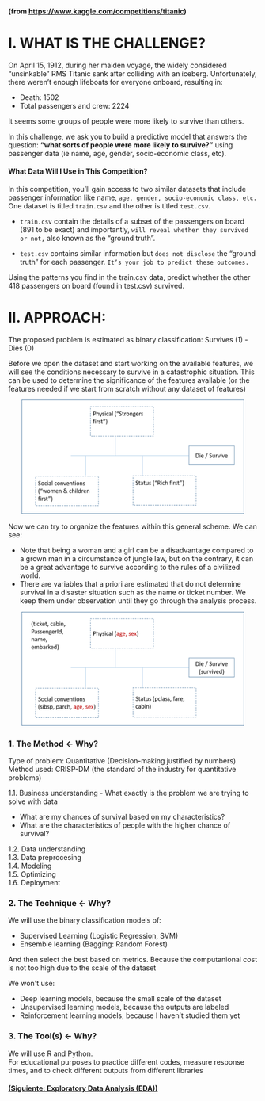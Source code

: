#### (from https://www.kaggle.com/competitions/titanic)

# I. WHAT IS THE CHALLENGE?

On April 15, 1912, during her maiden voyage, the widely considered “unsinkable” RMS Titanic sank after colliding with an iceberg. Unfortunately, there weren’t enough lifeboats for everyone onboard, resulting in:
- Death: 1502
- Total passengers and crew: 2224

It seems some groups of people were more likely to survive than others.

In this challenge, we ask you to build a predictive model that answers the question: <b>“what sorts of people were more likely to survive?”</b> using passenger data (ie name, age, gender, socio-economic class, etc). 

#### What Data Will I Use in This Competition?

In this competition, you’ll gain access to two similar datasets that include passenger information like name, `age, gender, socio-economic class, etc.` One dataset is titled `train.csv` and the other is titled `test.csv`.

- `train.csv` contain the details of a subset of the passengers on board (891 to be exact) and importantly, `will reveal whether they survived or not,` also known as the “ground truth”.

- `test.csv` contains similar information but `does not disclose` the “ground truth” for each passenger. `It’s your job to predict these outcomes.`

Using the patterns you find in the train.csv data, predict whether the other 418 passengers on board (found in test.csv) survived. 


# II. APPROACH:
The proposed problem is estimated as binary classification: Survives (1) - Dies (0)

Before we open the dataset and start working on the available features, we will see the conditions necessary to survive in a catastrophic situation.
This can be used to determine the significance of the features available (or the features needed if we start from scratch without any dataset of features)

<p align="center">
  <img src="TitanicApproach1.png" width="450" height="230">
</p>

Now we can try to organize the features within this general scheme.
We can see:
- Note that being a woman and a girl can be a disadvantage compared to a grown man in a circumstance of jungle law, but on the contrary, it can be a great advantage to survive according to the rules of a civilized world.
- There are variables that a priori are estimated that do not determine survival in a disaster situation such as the name or ticket number.  We keep them under observation until they go through the analysis process. 

<p align="center">
  <img src="TitanicApproach2.png" width="450" height="230">
</p>

### 1. The Method <- Why?
Type of problem: Quantitative (Decision-making justified by numbers) </br>
Method used: CRISP-DM (the standard of the industry for quantitative problems)

1.1. Business understanding - What exactly is the problem we are trying to solve with data <br/>

- What are my chances of survival based on my characteristics?
- What are the characteristics of people with the higher chance of survival?

1.2. Data understanding <br/>
1.3. Data preprocesing  <br/>
1.4. Modeling <br/>
1.5. Optimizing  <br/>
1.6. Deployment 

### 2. The Technique <- Why?
We will use the binary classification models of:
- Supervised Learning (Logistic Regression, SVM)
- Ensemble learning (Bagging: Random Forest)

And then select the best based on metrics.  Because the computanional cost is not too high due to the scale of the dataset <br/>

We won't use:
- Deep learning models, because the small scale of the dataset
- Unsupervised learning models, because the outputs are labeled
- Reinforcement learning models, because I haven’t studied them yet

### 3. The Tool(s) <- Why?
We will use R and Python.  </br>
For educational purposes to practice different codes, measure response times, and to check different outputs from different libraries

#### [(Siguiente: Exploratory Data Analysis (EDA))](https://github.com/akimwong/1_OnPremise/tree/main/Journey/002/01_Classification/01_Titanic/)

